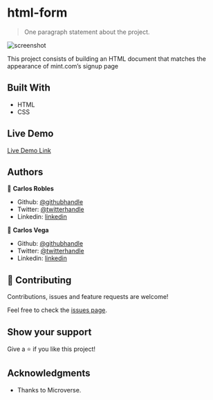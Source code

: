 # html-form

> One paragraph statement about the project.

![screenshot](./app_screenshot.png)

This project consists of building an HTML document that matches the appearance of mint.com’s signup page

## Built With

- HTML
- CSS

## Live Demo

[Live Demo Link](https://carlos-ssh.github.io/html-form/)


## Authors

👤 **Carlos Robles**

- Github: [@githubhandle](https://github.com/carlos-ssh) 
- Twitter: [@twitterhandle](https://twitter.com/AomRobles) 
- Linkedin: [linkedin](https://linkedin.com/carlosfloresrobles)

👤 **Carlos Vega**

- Github: [@githubhandle](https://github.com/wrakc)
- Twitter: [@twitterhandle](https://twitter.com/carlosveig)
- Linkedin: [linkedin](https://linkedin.com/chveiga)

## 🤝 Contributing

Contributions, issues and feature requests are welcome!

Feel free to check the [issues page](issues/).

## Show your support

Give a ⭐️ if you like this project!

## Acknowledgments

- Thanks to Microverse. 


